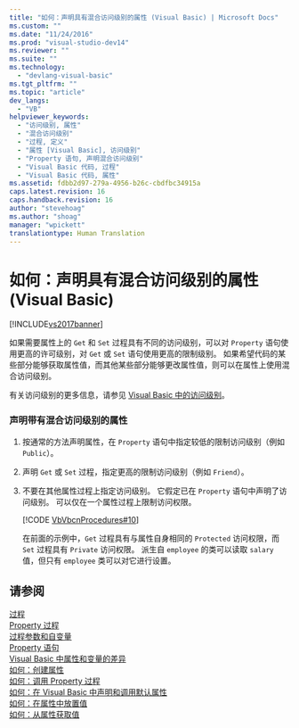 ```yaml
---
title: "如何：声明具有混合访问级别的属性 (Visual Basic) | Microsoft Docs"
ms.custom: ""
ms.date: "11/24/2016"
ms.prod: "visual-studio-dev14"
ms.reviewer: ""
ms.suite: ""
ms.technology: 
  - "devlang-visual-basic"
ms.tgt_pltfrm: ""
ms.topic: "article"
dev_langs: 
  - "VB"
helpviewer_keywords: 
  - "访问级别, 属性"
  - "混合访问级别"
  - "过程, 定义"
  - "属性 [Visual Basic], 访问级别"
  - "Property 语句, 声明混合访问级别"
  - "Visual Basic 代码, 过程"
  - "Visual Basic 代码, 属性"
ms.assetid: fdbb2d97-279a-4956-b26c-cbdfbc34915a
caps.latest.revision: 16
caps.handback.revision: 16
author: "stevehoag"
ms.author: "shoag"
manager: "wpickett"
translationtype: Human Translation
---
```

# 如何：声明具有混合访问级别的属性 (Visual Basic)
[!INCLUDE[vs2017banner](../../../../csharp/includes/vs2017banner.md)]

如果需要属性上的 `Get` 和 `Set` 过程具有不同的访问级别，可以对 `Property` 语句使用更高的许可级别，对 `Get` 或 `Set` 语句使用更高的限制级别。  如果希望代码的某些部分能够获取属性值，而其他某些部分能够更改属性值，则可以在属性上使用混合访问级别。  
  
 有关访问级别的更多信息，请参见 [Visual Basic 中的访问级别](../../../../visual-basic/programming-guide/language-features/declared-elements/access-levels.md)。  
  
### 声明带有混合访问级别的属性  
  
1.  按通常的方法声明属性，在 `Property` 语句中指定较低的限制访问级别（例如 `Public`）。  
  
2.  声明 `Get` 或 `Set` 过程，指定更高的限制访问级别（例如 `Friend`）。  
  
3.  不要在其他属性过程上指定访问级别。  它假定已在 `Property` 语句中声明了访问级别。  可以仅在一个属性过程上限制访问权限。  
  
     [!CODE [VbVbcnProcedures#10](../CodeSnippet/VS_Snippets_VBCSharp/VbVbcnProcedures#10)]  
  
     在前面的示例中，`Get` 过程具有与属性自身相同的 `Protected` 访问权限，而 `Set` 过程具有 `Private` 访问权限。  派生自 `employee` 的类可以读取 `salary` 值，但只有 `employee` 类可以对它进行设置。  
  
## 请参阅  
 [过程](../../../../visual-basic/programming-guide/language-features/procedures/index.md)   
 [Property 过程](../../../../visual-basic/programming-guide/language-features/procedures/property-procedures.md)   
 [过程参数和自变量](../../../../visual-basic/programming-guide/language-features/procedures/procedure-parameters-and-arguments.md)   
 [Property 语句](../../../../visual-basic/language-reference/statements/property-statement.md)   
 [Visual Basic 中属性和变量的差异](../../../../visual-basic/programming-guide/language-features/procedures/differences-between-properties-and-variables.md)   
 [如何：创建属性](../../../../visual-basic/programming-guide/language-features/procedures/how-to-create-a-property.md)   
 [如何：调用 Property 过程](../../../../visual-basic/programming-guide/language-features/procedures/how-to-call-a-property-procedure.md)   
 [如何：在 Visual Basic 中声明和调用默认属性](../../../../visual-basic/programming-guide/language-features/procedures/how-to-declare-and-call-a-default-property.md)   
 [如何：在属性中放置值](../../../../visual-basic/programming-guide/language-features/procedures/how-to-put-a-value-in-a-property.md)   
 [如何：从属性获取值](../../../../visual-basic/programming-guide/language-features/procedures/how-to-get-a-value-from-a-property.md)